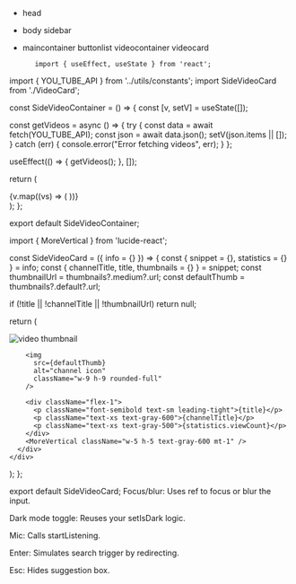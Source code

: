 - head
- body
    sidebar
- maincontainer
      buttonlist
      videocontainer
         videocard    


         import { useEffect, useState } from 'react';
import { YOU_TUBE_API } from '../utils/constants';
import SideVideoCard from './VideoCard';

const SideVideoContainer = () => {
  const [v, setV] = useState([]);

  const getVideos = async () => {
    try {
      const data = await fetch(YOU_TUBE_API);
      const json = await data.json();
      setV(json.items || []);
    } catch (err) {
      console.error("Error fetching videos", err);
    }
  };

  useEffect(() => {
    getVideos();
  }, []);

  return (
    <div className="p-2 flex flex-col space-y-3 w-full">
      {v.map((vs) => (
        <SideVideoCard key={vs.id} info={vs} />
      ))}
    </div>
  );
};

export default SideVideoContainer;

import { MoreVertical } from 'lucide-react';

const SideVideoCard = ({ info = {} }) => {
  const { snippet = {}, statistics = {} } = info;
  const { channelTitle, title, thumbnails = {} } = snippet;
  const thumbnailUrl = thumbnails?.medium?.url;
  const defaultThumb = thumbnails?.default?.url;

  if (!title || !channelTitle || !thumbnailUrl) return null;

  return (
    <div className="w-72">
      <img
        src={thumbnailUrl}
        alt="video thumbnail"
        className="rounded-lg w-full h-40 object-cover"
      />
      <div className="flex mt-2 items-start space-x-3">

        <img
          src={defaultThumb}
          alt="channel icon"
          className="w-9 h-9 rounded-full"
        />

        <div className="flex-1">
          <p className="font-semibold text-sm leading-tight">{title}</p>
          <p className="text-xs text-gray-600">{channelTitle}</p>
          <p className="text-xs text-gray-500">{statistics.viewCount}</p>
        </div>
        <MoreVertical className="w-5 h-5 text-gray-600 mt-1" />
      </div>
    </div>
  );
};

export default SideVideoCard;
Focus/blur: Uses ref to focus or blur the input.

Dark mode toggle: Reuses your setIsDark logic.

Mic: Calls startListening.

Enter: Simulates search trigger by redirecting.

Esc: Hides suggestion box.